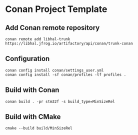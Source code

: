 # Conan Project Template

## Add Conan remote repository

    conan remote add libhal-trunk https://libhal.jfrog.io/artifactory/api/conan/trunk-conan

## Configuration

    conan config install conan/settings_user.yml
    conan config install -sf conan/profiles -tf profiles .

## Build with Conan

    conan build . -pr stm32f -s build_type=MinSizeRel


## Build with CMake

    cmake --build build/MinSizeRel

